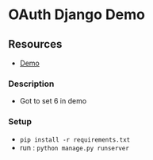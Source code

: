 # OAuth Django Demo

## Resources

- [Demo](https://abhik-b.medium.com/step-by-step-guide-to-email-social-logins-in-django-5e5436e20591)

### Description

- Got to set 6 in demo 

### Setup

- `pip install -r requirements.txt`
- run : `python manage.py runserver`
